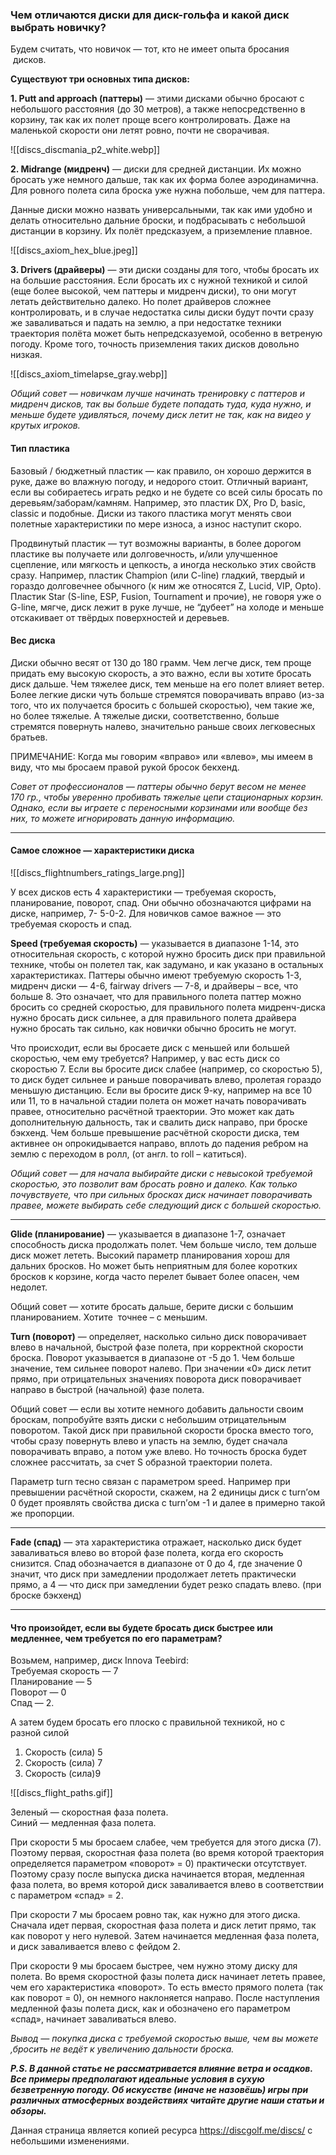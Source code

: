 ### Чем отличаются диски для диск-гольфа и какой диск выбрать новичку?

Будем считать, что новичок — тот, кто не имеет опыта бросания  дисков.

**Существуют три основных типа дисков:**

**1. Putt and approach (паттеры)** — этими дисками обычно бросают с небольшого расстояния (до 30 метров), а также непосредственно в корзину, так как их полет проще всего контролировать. Даже на маленькой скорости они летят ровно, почти не сворачивая.

![[discs_discmania_p2_white.webp]]

**2. Midrange (мидренч)** — диски для средней дистанции. Их можно бросать уже немного дальше, так как их форма более аэродинамична. Для ровного полета сила броска уже нужна побольше, чем для паттера.

Данные диски можно назвать универсальными, так как ими удобно и делать относительно дальние броски, и подбрасывать с небольшой дистанции в корзину. Их полёт предсказуем, а приземление плавное.

![[discs_axiom_hex_blue.jpeg]]

**3. Drivers (драйверы)** — эти диски созданы для того, чтобы бросать их на большие расстояния. Если бросать их с нужной техникой и силой (еще более высокой, чем паттеры и мидренч диски), то они могут летать действительно далеко. Но полет драйверов сложнее контролировать, и в случае недостатка силы диски будут почти сразу же заваливаться и падать на землю, а при недостатке техники траектория полёта может быть непредсказуемой, особенно в ветреную погоду. Кроме того, точность приземления таких дисков довольно низкая.

![[discs_axiom_timelapse_gray.webp]]

_Общий совет — новичкам лучше начинать тренировку с паттеров и мидренч дисков, так вы больше будете попадать туда, куда нужно, и меньше будете удивляться, почему диск летит не так, как на видео у крутых игроков._

#### Тип пластика

Базовый / бюджетный пластик — как правило, он хорошо держится в руке, даже во влажную погоду, и недорого стоит. Отличный вариант, если вы собираетесь играть редко и не будете со всей силы бросать по деревьям/заборам/камням. Например, это пластик DX, Pro D, basic, classic и подобные. Диски из такого пластика могут менять свои полетные характеристики по мере износа, а износ наступит скоро.

Продвинутый пластик — тут возможны варианты, в более дорогом пластике вы получаете или долговечность, и/или улучшенное сцепление, или мягкость и цепкость, а иногда несколько этих свойств сразу. Например, пластик Champion (или C-line) гладкий, твердый и гораздо долговечнее обычного (к ним же относятся Z, Lucid, VIP, Opto). Пластик Star (S-line, ESP, Fusion, Tournament и прочие), не говоря уже о G-line, мягче, диск лежит в руке лучше, не “дубеет” на холоде и меньше отскакивает от твёрдых поверхностей и деревьев.
#### Вес диска

Диски обычно весят от 130 до 180 грамм. Чем легче диск, тем проще придать ему высокую скорость, а это важно, если вы хотите бросать диск дальше. Чем тяжелее диск, тем меньше на его полет влияет ветер. Более легкие диски чуть больше стремятся поворачивать вправо (из-за того, что их получается бросить с большей скоростью), чем такие же, но более тяжелые. А тяжелые диски, соответственно, больше стремятся повернуть налево, значительно раньше своих легковесных братьев.

ПРИМЕЧАНИЕ: Когда мы говорим «вправо» или «влево», мы имеем в виду, что мы бросаем правой рукой бросок бекхенд.

_Совет от профессионалов — паттеры обычно берут весом не менее 170_ _гр., чтобы уверенно пробивать тяжелые цепи стационарных корзин. Однако, если вы играете с переносными корзинами или вообще без них, то можете игнорировать данную информацию._

---

#### Самое сложное — характеристики диска

![[discs_flightnumbers_ratings_large.png]]

У всех дисков есть 4 характеристики — требуемая скорость, планирование, поворот, спад. Они обычно обозначаются цифрами на диске, например, 7- 5-0-2. Для новичков самое важное — это требуемая скорость и спад.

**Speed (требуемая скорость)** — указывается в диапазоне 1-14, это относительная скорость, с которой нужно бросить диск при правильной технике, чтобы он полетел так, как задумано, и как указано в остальных характеристиках. Паттеры обычно имеют требуемую скорость 1-3, мидренч диски — 4-6, fairway drivers — 7-8, и драйверы – все, что больше 8. Это означает, что для правильного полета паттер можно бросить со средней скоростью, для правильного полета мидренч-диска нужно бросать диск сильнее, а для правильного полета драйвера нужно бросать так сильно, как новички обычно бросить не могут.

Что происходит, если вы бросаете диск с меньшей или большей скоростью, чем ему требуется? Например, у вас есть диск со скоростью 7. Если вы бросите диск слабее (например, со скоростью 5), то диск будет сильнее и раньше поворачивать влево, пролетая гораздо меньшую дистанцию. Если вы бросите диск 9-ку, например на все 10 или 11, то в начальной стадии полета он может начать поворачивать правее, относительно расчётной траектории. Это может как дать дополнительную дальность, так и свалить диск направо, при броске бэкхенд. Чем больше превышение расчётной скорости диска, тем активнее он опрокидывается направо, вплоть до падения ребром на землю с переходом в ролл, (от англ. to roll – катиться).

_Общий совет — для начала выбирайте диски с невысокой требуемой скоростью, это позволит вам бросать ровно и далеко. Как только почувствуете, что при сильных бросках диск начинает поворачивать правее, можете выбирать себе следующий диск с большей скоростью._

---

**Glide (планирование)** — указывается в диапазоне 1-7, означает способность диска продолжать полет. Чем больше число, тем дольше диск может лететь. Высокий параметр планирования хорош для дальних бросков. Но может быть неприятным для более коротких бросков к корзине, когда часто перелет бывает более опасен, чем недолет.

Общий совет — хотите бросать дальше, берите диски с большим планированием. Хотите  точнее – с меньшим.

**Turn (поворот)** — определяет, насколько сильно диск поворачивает влево в начальной, быстрой фазе полета, при корректной скорости броска. Поворот указывается в диапазоне от -5 до 1. Чем больше значение, тем сильнее поворот налево. При значении «0» диск летит прямо, при отрицательных значениях поворота диск поворачивает направо в быстрой (начальной) фазе полета.

Общий совет — если вы хотите немного добавить дальности своим броскам, попробуйте взять диски с небольшим отрицательным поворотом. Такой диск при правильной скорости броска вместо того, чтобы сразу повернуть влево и упасть на землю, будет сначала поворачивать вправо, а потом уже влево. Но точность броска будет сложнее рассчитать, за счет S образной траектории полета.

Параметр turn тесно связан с параметром speed. Например при превышении расчётной скорости, скажем, на 2 единицы диск с turn’ом 0 будет проявлять свойства диска с turn’ом -1 и далее в примерно такой же пропорции.

---

**Fade (спад)** — эта характеристика отражает, насколько диск будет заваливаться влево во второй фазе полета, когда его скорость снизится. Спад обозначается в диапазоне от 0 до 4, где значение 0 значит, что диск при замедлении продолжает лететь практически прямо, а 4 — что диск при замедлении будет резко спадать влево. (при броске бэкхенд)

---

#### Что произойдет, если вы будете бросать диск быстрее или медленнее, чем требуется по его параметрам?

Возьмем, например, диск Innova Teebird:  
Требуемая скорость — 7  
Планирование — 5  
Поворот — 0  
Спад — 2.

А затем будем бросать его плоско с правильной техникой, но с разной силой

1. Скорость (сила) 5  
2. Скорость (сила) 7  
3. Скорость (сила)9

![[discs_flight_paths.gif]]

Зеленый — скоростная фаза полета.  
Синий — медленная фаза полета.

При скорости 5 мы бросаем слабее, чем требуется для этого диска (7). Поэтому первая, скоростная фаза полета (во время которой траектория определяется параметром «поворот» = 0) практически отсутствует. Поэтому сразу после выпуска диска начинается вторая, медленная фаза полета, во время которой диск заваливается влево в соответствии с параметром «спад» = 2.

При скорости 7 мы бросаем ровно так, как нужно для этого диска. Сначала идет первая, скоростная фаза полета и диск летит прямо, так как поворот у него нулевой. Затем начинается медленная фаза полета, и диск заваливается влево с фейдом 2.

При скорости 9 мы бросаем быстрее, чем нужно этому диску для полета. Во время скоростной фазы полета диск начинает лететь правее, чем его характеристика «поворот». То есть вместо прямого полета (так как поворот = 0), он немного наклоняется направо. После наступления медленной фазы полета диск, как и обозначено его параметром «спад», начинает заваливаться влево.

_Вывод — покупка диска с требуемой скоростью выше, чем вы можете ,бросить не ведёт к увеличению дальности броска._

**_P.S. В данной статье не рассматривается влияние ветра и осадков. Все примеры предполагают идеальные условия в сухую безветренную погоду. Об искусстве (иначе не назовёшь) игры при различных атмосферных воздействиях читайте другие наши статьи и обзоры._**

Данная страница является копией ресурса https://discgolf.me/discs/ с небольшими изменениями.